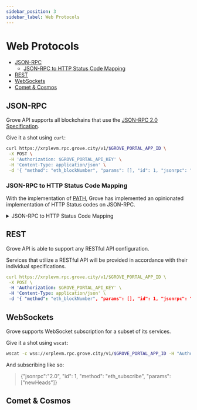 ```yaml
---
sidebar_position: 3
sidebar_label: Web Protocols
---
```


# Web Protocols <!-- omit in toc -->

- [JSON-RPC](#json-rpc)
  - [JSON-RPC to HTTP Status Code Mapping](#json-rpc-to-http-status-code-mapping)
- [REST](#rest)
- [WebSockets](#websockets)
- [Comet \& Cosmos](#comet--cosmos)

## JSON-RPC

Grove API supports all blockchains that use the [JSON-RPC 2.0 Specification](https://www.jsonrpc.org/specification).

Give it a shot using `curl`:

```bash
curl https://xrplevm.rpc.grove.city/v1/$GROVE_PORTAL_APP_ID \
 -X POST \
 -H 'Authorization: $GROVE_PORTAL_API_KEY' \
 -H 'Content-Type: application/json' \
 -d '{ "method": "eth_blockNumber", "params": [], "id": 1, "jsonrpc": "2.0" }'
```

### JSON-RPC to HTTP Status Code Mapping

With the implementation of [PATH](https://path.grove.city/learn/qos/http_status_code), Grove has implemented an opinionated implementation of HTTP Status codes on JSON-RPC.

<details>
<summary>JSON-RPC to HTTP Status Code Mapping</summary>

It's common practice in JSON-RPC-over-HTTP implementations to map:

- `Client errors` (e.g., -32600 `Invalid Request`) to `4xx` HTTP statuses
- `Server errors` (e.g., -32603 `Internal error` or -32000 "Server error") to `5xx` HTTP statuses

PATH follows this practice and maps JSON-RPC errors to HTTP status codes as follows:

| JSON-RPC Error Code      | Common Meaning                   | HTTP Status Code          |
| ------------------------ | -------------------------------- | ------------------------- |
| **-32700**               | Parse error                      | **400** Bad Request       |
| **-32600**               | Invalid request                  | **400** Bad Request       |
| **-32601**               | Method not found                 | **404** Not Found         |
| **-32602**               | Invalid params                   | **400** Bad Request       |
| **-32603**               | Internal error                   | **500** Server Error      |
| **-32098**               | Timeout                          | **504** Gateway Timeout   |
| **-32097**               | Rate limited                     | **429** Too Many Requests |
| **-32000…-32099**        | Server error range               | **500** Server Error      |
| **> 0**                  | Application errors (client-side) | **400** Bad Request       |
| **< 0** (other negative) | Application errors (server-side) | **500** Server Error      |

</details>

## REST

Grove API is able to support any RESTful API configuration.

Services that utilize a RESTful API will be provided in accordance with their individual specifications.

```yaml
curl https://xrplevm.rpc.grove.city/v1/$GROVE_PORTAL_APP_ID \
 -X POST \
 -H 'Authorization: $GROVE_PORTAL_API_KEY' \
 -H 'Content-Type: application/json' \
 -d '{ "method": "eth_blockNumber", "params": [], "id": 1, "jsonrpc": "2.0" }'
```

## WebSockets

Grove supports WebSocket subscription for a subset of its services.

Give it a shot using `wscat`:

```bash
wscat -c wss://xrplevm.rpc.grove.city/v1/$GROVE_PORTAL_APP_ID -H "Authorization: $GROVE_PORTAL_API_KEY"
```

And subscribing like so:

> {"jsonrpc":"2.0", "id": 1, "method": "eth_subscribe", "params": ["newHeads"]}

## Comet & Cosmos
